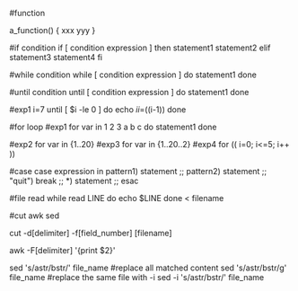 #function

a_function() {
  xxx
  yyy
}

#if condition
if [ condition expression ]
then
  statement1
  statement2
elif
  statement3
  statement4
fi

#while condition
while [ condition expression ]
do
  statement1
done

#until condition
until [ condition expression ]
do
  statement1
done

#exp1
i=7
until [ $i -le 0 ]
do
  echo $i
  i=$((i-1))
done

#for loop
#exp1
for var in 1 2 3 a b c
do
  statement1
done

#exp2
for var in {1..20}
#exp3
for var in {1..20..2}
#exp4
for (( i=0; i<=5; i++ ))

#case
case expression in
  pattern1)
    statement
    ;;
  pattern2)
    statement
    ;;
  "quit")
    break
    ;;
  *)
    statement
    ;;
esac

#file read
while read LINE
do
  echo $LINE
done < filename

#cut awk sed

cut -d[delimiter] -f[field_number] [filename]

awk -F[delimiter] '{print $2}'

sed 's/astr/bstr/' file_name
#replace all matched content
sed 's/astr/bstr/g' file_name
#replace the same file with -i
sed -i 's/astr/bstr/' file_name

